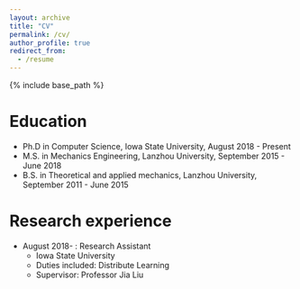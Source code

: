 ```yaml
---
layout: archive
title: "CV"
permalink: /cv/
author_profile: true
redirect_from:
  - /resume
---
```


{% include base_path %}

Education
======

* Ph.D in Computer Science, Iowa State University, August 2018 - Present
* M.S. in Mechanics Engineering, Lanzhou University, September 2015 - June 2018
* B.S. in Theoretical and applied mechanics, Lanzhou University, September 2011 - June 2015

Research experience
======
* August 2018- : Research Assistant
  * Iowa State University
  * Duties included: Distribute Learning
  * Supervisor: Professor Jia Liu


